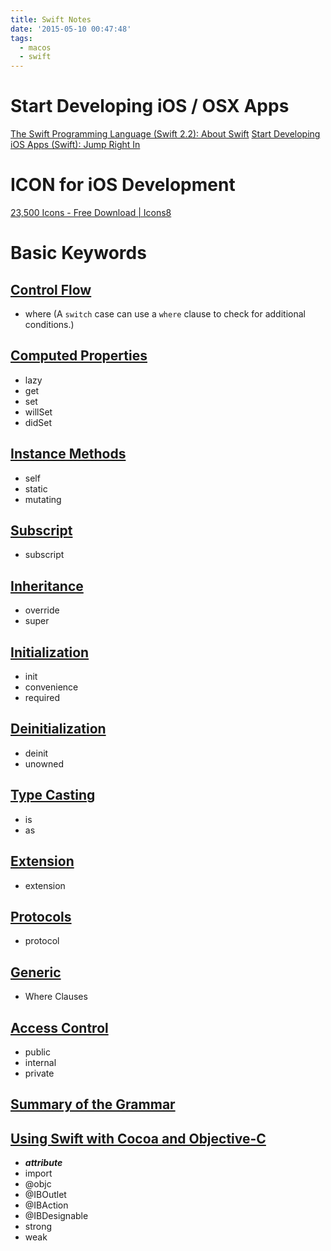 ```yaml
---
title: Swift Notes
date: '2015-05-10 00:47:48'
tags:
  - macos
  - swift
---
```


# Start Developing iOS / OSX Apps
[The Swift Programming Language (Swift 2.2): About Swift][@01]
[Start Developing iOS Apps (Swift): Jump Right In][@02]

# ICON for iOS Development
[23,500 Icons - Free Download | Icons8][@03]

# Basic Keywords

## [Control Flow][@04]

- where (A `switch` case can use a `where` clause to check for additional conditions.)

## [Computed Properties][@05]

- lazy
- get
- set
- willSet
- didSet

<!-- more -->

 ## [Instance Methods][@06]

- self
- static
- mutating

## [Subscript][@07]

- subscript

## [Inheritance][@08]

- override
- super

## [Initialization][@09]

- init
- convenience
- required

## [Deinitialization][@10]

- deinit
- unowned

## [Type Casting][@11]

- is
- as

## [Extension][@12]

- extension

## [Protocols][@13]

- protocol

## [Generic][@14]

- Where Clauses

## [Access Control][@15]

- public
- internal
- private

## [Summary of the Grammar][@16]

## [Using Swift with Cocoa and Objective-C][@17]

- **_attribute_**
- import
- @objc
- @IBOutlet
- @IBAction
- @IBDesignable
- strong
- weak

<!-- reference links -->

[@01]: https://developer.apple.com/library/ios/documentation/Swift/Conceptual/Swift_Programming_Language/
[@02]: https://developer.apple.com/library/ios/referencelibrary/GettingStarted/DevelopiOSAppsSwift/index.html#//apple_ref/doc/uid/TP40015214-CH2-SW1
[@03]: https://icons8.com/web-app/new-icons/all
[@04]: https://developer.apple.com/library/prerelease/ios/documentation/Swift/Conceptual/Swift_Programming_Language/ControlFlow.html#//apple_ref/doc/uid/TP40014097-CH9-XID_191
[@05]: https://developer.apple.com/library/prerelease/ios/documentation/Swift/Conceptual/Swift_Programming_Language/Properties.html#//
[@06]: https://developer.apple.com/library/prerelease/ios/documentation/Swift/Conceptual/Swift_Programming_Language/Methods.html#//
[@07]: https://developer.apple.com/library/prerelease/ios/documentation/Swift/Conceptual/Swift_Programming_Language/Subscripts.html#//
[@08]: https://developer.apple.com/library/prerelease/ios/documentation/Swift/Conceptual/Swift_Programming_Language/Inheritance.html#//apple_ref/doc/uid/TP40014097-CH17-XID_297
[@09]: https://developer.apple.com/library/prerelease/ios/documentation/Swift/Conceptual/Swift_Programming_Language/Initialization.html#//
[@10]: https://developer.apple.com/library/prerelease/ios/documentation/Swift/Conceptual/Swift_Programming_Language/Deinitialization.html#//apple_ref/doc/uid/TP40014097-CH19-XID_220
[@11]: https://developer.apple.com/library/prerelease/ios/documentation/Swift/Conceptual/Swift_Programming_Language/TypeCasting.html#//apple_ref/doc/uid/TP40014097-CH22-XID_498
[@12]: https://developer.apple.com/library/prerelease/ios/documentation/Swift/Conceptual/Swift_Programming_Language/Extensions.html#//apple_ref/doc/uid/TP40014097-CH24-XID_229
[@13]: https://developer.apple.com/library/prerelease/ios/documentation/Swift/Conceptual/Swift_Programming_Language/Protocols.html#//apple_ref/doc/uid/TP40014097-CH25-XID_390
[@14]: https://developer.apple.com/library/prerelease/ios/documentation/Swift/Conceptual/Swift_Programming_Language/Generics.html#//apple_ref/doc/uid/TP40014097-CH26-XID_275
[@15]: https://developer.apple.com/library/prerelease/ios/documentation/Swift/Conceptual/Swift_Programming_Language/AccessControl.html#//apple_ref/doc/uid/TP40014097-CH41-XID_29
[@16]: https://developer.apple.com/library/prerelease/ios/documentation/Swift/Conceptual/Swift_Programming_Language/zzSummaryOfTheGrammar.html#//apple_ref/doc/uid/TP40014097-CH38-XID_1131
[@17]: https://developer.apple.com/library/prerelease/ios/documentation/Swift/Conceptual/BuildingCocoaApps/index.html#//apple_ref/doc/uid/TP40014216-CH2-XID_0
